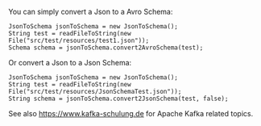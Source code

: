 You can simply convert a Json to a Avro Schema:

    JsonToSchema jsonToSchema = new JsonToSchema();
    String test = readFileToString(new File("src/test/resources/test1.json"));
    Schema schema = jsonToSchema.convert2AvroSchema(test);
    
Or convert a Json to a Json Schema:

    JsonToSchema jsonToSchema = new JsonToSchema();
    String test = readFileToString(new File("src/test/resources/JsonSchemaTest.json"));
    String schema = jsonToSchema.convert2JsonSchema(test, false);
 
See also https://www.kafka-schulung.de for Apache Kafka related topics.
    

